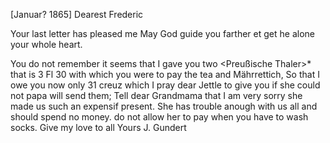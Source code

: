  [Januar? 1865]
Dearest Frederic

Your last letter has pleased me May God guide you farther et get he alone your whole heart.

You do not remember it seems that I gave you two <Preußische Thaler>* that is 3 Fl 30 with which you were to pay the tea and Mährrettich, So that I owe you now only 31 creuz which I pray dear Jettle to give you if she could not papa will send them; Tell dear Grandmama that I am very sorry she made us such an expensif present. She has trouble anough with us all and should spend no money. do not allow her to pay when you have to wash socks. Give my love to all
 Yours J. Gundert

